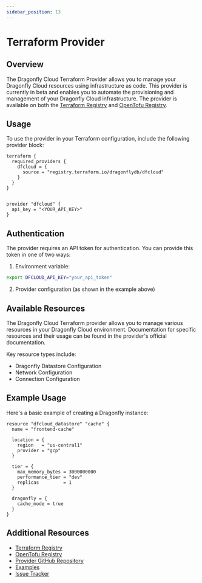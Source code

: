 ```yaml
---
sidebar_position: 13
---
```


# Terraform Provider

## Overview

The Dragonfly Cloud Terraform Provider allows you to manage your Dragonfly Cloud resources using infrastructure as code. This provider is currently in beta and enables you to automate the provisioning and management of your Dragonfly Cloud infrastructure. The provider is available on both the [Terraform Registry](https://registry.terraform.io/providers/dragonflydb/dfcloud/latest) and [OpenTofu Registry](https://search.opentofu.org/provider/dragonflydb/dfcloud/latest).

## Usage

To use the provider in your Terraform configuration, include the following provider block:

```hcl
terraform {
  required_providers {
    dfcloud = {
      source = "registry.terraform.io/dragonflydb/dfcloud"
    }
  }
}


provider "dfcloud" {
  api_key = "<YOUR_API_KEY>"
}
```

## Authentication

The provider requires an API token for authentication. You can provide this token in one of two ways:

1. Environment variable:
```bash
export DFCLOUD_API_KEY="your_api_token"
```

2. Provider configuration (as shown in the example above)

## Available Resources

The Dragonfly Cloud Terraform provider allows you to manage various resources in your Dragonfly Cloud environment. Documentation for specific resources and their usage can be found in the provider's official documentation.

Key resource types include:
- Dragonfly Datastore Configuration
- Network Configuration
- Connection Configuration

## Example Usage

Here's a basic example of creating a Dragonfly instance:

```hcl
resource "dfcloud_datastore" "cache" {
  name = "frontend-cache"

  location = {
    region   = "us-central1"
    provider = "gcp"
  }
 
  tier = {
    max_memory_bytes = 3000000000
    performance_tier = "dev"
    replicas         = 1
  }

  dragonfly = {
    cache_mode = true
  }
}
```


## Additional Resources

- [Terraform Registry](https://registry.terraform.io/providers/dragonflydb/dfcloud/latest)
- [OpenTofu Registry](https://search.opentofu.org/provider/dragonflydb/dfcloud/latest)
- [Provider GitHub Repository](https://github.com/dragonflydb/terraform-provider-dfcloud)
- [Examples](https://github.com/dragonflydb/terraform-provider-dfcloud/tree/main/examples)
- [Issue Tracker](https://github.com/dragonflydb/terraform-provider-dfcloud/issues)

